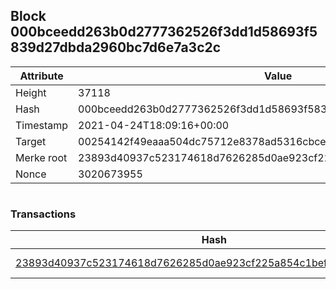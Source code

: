 ## Block 000bceedd263b0d2777362526f3dd1d58693f5839d27dbda2960bc7d6e7a3c2c

Attribute | Value
--- | ---
Height | 37118
Hash | 000bceedd263b0d2777362526f3dd1d58693f5839d27dbda2960bc7d6e7a3c2c
Timestamp | 2021-04-24T18:09:16+00:00
Target | 00254142f49eaaa504dc75712e8378ad5316cbcead634704b3734b6271167cc4
Merke root | 23893d40937c523174618d7626285d0ae923cf225a854c1befc824e3ac4a5bdb
Nonce | 3020673955

```

```

### Transactions

Hash | Amount
--- | ---
[23893d40937c523174618d7626285d0ae923cf225a854c1befc824e3ac4a5bdb](23893d40937c523174618d7626285d0ae923cf225a854c1befc824e3ac4a5bdb.md) | 10.00000000 SKEPTI 
